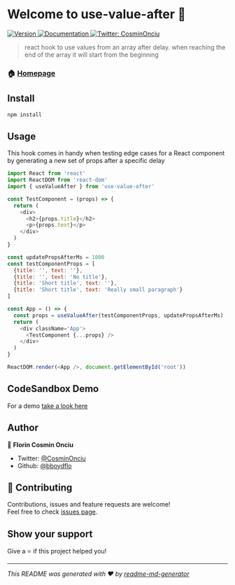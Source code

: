 <h1 align="left">Welcome to use-value-after 👋</h1>
<p>
  <a href="https://www.npmjs.com/package/use-value-after" target="_blank">
    <img alt="Version" src="https://img.shields.io/npm/v/use-value-after.svg">
  </a>
  <a href="https://github.com/bboydflo/use-value-after" target="_blank">
    <img alt="Documentation" src="https://img.shields.io/badge/documentation-yes-brightgreen.svg" />
  </a>
  <a href="https://twitter.com/CosminOnciu" target="_blank">
    <img alt="Twitter: CosminOnciu" src="https://img.shields.io/twitter/follow/CosminOnciu.svg?style=social" />
  </a>
</p>

> react hook to use values from an array after delay. when reaching the end of the array it will start from the beginning

### 🏠 [Homepage](https://github.com/bboydflo/use-value-after)

## Install

```sh
npm install
```

## Usage

This hook comes in handy when testing edge cases for a React component by generating a new set of props after a specific delay

```js
import React from 'react'
import ReactDOM from 'react-dom'
import { useValueAfter } from 'use-value-after'

const TestComponent = (props) => {
  return (
    <div>
      <h2>{props.title}</h2>
      <p>{props.text}</p>
    </div>
  )
}

const updatePropsAfterMs = 1000
const testComponentProps = [
  {title: '', text: ''},
  {title: '', text: 'No title'},
  {title: 'Short title', text: ''},
  {title: 'Short title', text: 'Really small paragraph'}
]

const App = () => {
  const props = useValueAfter(testComponentProps, updatePropsAfterMs)
  return (
    <div className='App'>
      <TestComponent {...props} />
    </div>
  )
}

ReactDOM.render(<App />, document.getElementById('root'))
```

## CodeSandbox Demo

For a demo [take a look here](https://codesandbox.io/s/use-value-after-demo-ov7lz)

## Author

👤 **Florin Cosmin Onciu**

* Twitter: [@CosminOnciu](https://twitter.com/CosminOnciu)
* Github: [@bboydflo](https://github.com/bboydflo)

## 🤝 Contributing

Contributions, issues and feature requests are welcome!<br />Feel free to check [issues page](https://github.com/bboydflo/use-value-after/issues?q=is%3Aissue+is%3Aopen+sort%3Aupdated-desc).

## Show your support

Give a ⭐️ if this project helped you!

***
_This README was generated with ❤️ by [readme-md-generator](https://github.com/kefranabg/readme-md-generator)_
